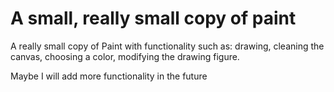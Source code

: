 <h1> A small, really small copy of paint </h1>

<p> A really small copy of Paint with functionality such as: drawing, cleaning the canvas, choosing a color, modifying the drawing figure.</p>

<p>Maybe I will add more functionality in the future</p>
